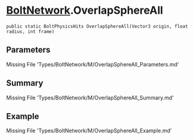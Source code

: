 # [BoltNetwork](Types/BoltNetwork.md).OverlapSphereAll
`public static BoltPhysicsHits OverlapSphereAll(Vector3 origin, float radius, int frame)`
## Parameters
Missing File 'Types/BoltNetwork/M/OverlapSphereAll_Parameters.md'
## Summary
Missing File 'Types/BoltNetwork/M/OverlapSphereAll_Summary.md'
## Example
Missing File 'Types/BoltNetwork/M/OverlapSphereAll_Example.md'
